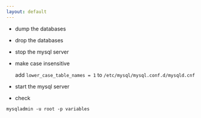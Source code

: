 ```yaml
---
layout: default
---
```

- dump the databases

- drop the databases

- stop the mysql server

- make case insensitive 

  add 
  `lower_case_table_names = 1`
  to
 `/etc/mysql/mysql.conf.d/mysqld.cnf` 

- start the mysql server 

- check 

 `mysqladmin -u root -p variables`



